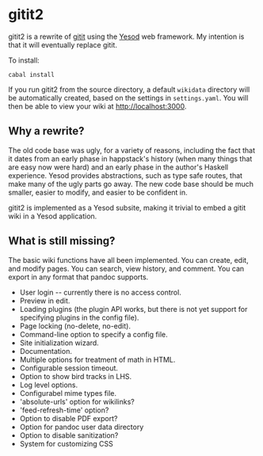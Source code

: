 gitit2
======

gitit2 is a rewrite of [gitit] using the [Yesod] web framework.
My intention is that it will eventually replace gitit.

[gitit]: http://gitit.net

To install:

    cabal install

If you run gitit2 from the source directory, a default
`wikidata` directory will be automatically created, based
on the settings in `settings.yaml`.  You will then be able
to view your wiki at <http://localhost:3000>.

Why a rewrite?
--------------

The old code base was ugly, for a variety of reasons, including
the fact that it dates from an early phase in happstack's history
(when many things that are easy now were hard) and an early phase
in the author's Haskell experience.  Yesod provides abstractions,
such as type safe routes, that make many of the ugly parts go away.
The new code base should be much smaller, easier to modify, and
easier to be confident in.

gitit2 is implemented as a Yesod subsite, making it trivial
to embed a gitit wiki in a Yesod application.

What is still missing?
----------------------

The basic wiki functions have all been implemented. You can
create, edit, and modify pages.  You can search, view
history, and comment.  You can export in any format that
pandoc supports.

* User login -- currently there is no access control.
* Preview in edit.
* Loading plugins (the plugin API works, but there is not
  yet support for specifying plugins in the config file).
* Page locking (no-delete, no-edit).
* Command-line option to specify a config file.
* Site initialization wizard.
* Documentation.
* Multiple options for treatment of math in HTML.
* Configurable session timeout.
* Option to show bird tracks in LHS.
* Log level options.
* Configurabel mime types file.
* 'absolute-urls' option for wikilinks?
* 'feed-refresh-time' option?
* Option to disable PDF export?
* Option for pandoc user data directory
* Option to disable sanitization?
* System for customizing CSS

[Yesod]: http://www.yesodweb.com/


